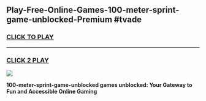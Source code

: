 
## Play-Free-Online-Games-100-meter-sprint-game-unblocked-Premium #tvade
<h3>
<a href="https://premium.freeplayer.one?title=100-meter-sprint-game-unblocked&ref=8M">CLICK TO PLAY</a></h3>
<hr>

<h3>
<a href="https://premium.freeplayer.one?title=100-meter-sprint-game-unblocked&ref=8M">CLICK 2 PLAY</a>
  
</h3>

<a href="https://premium.freeplayer.one?title=100-meter-sprint-game-unblocked&ref=8M"><img src="https://clearcache.store/games.png"></a>


**100-meter-sprint-game-unblocked games unblocked: Your Gateway to Fun and Accessible Online Gaming**
